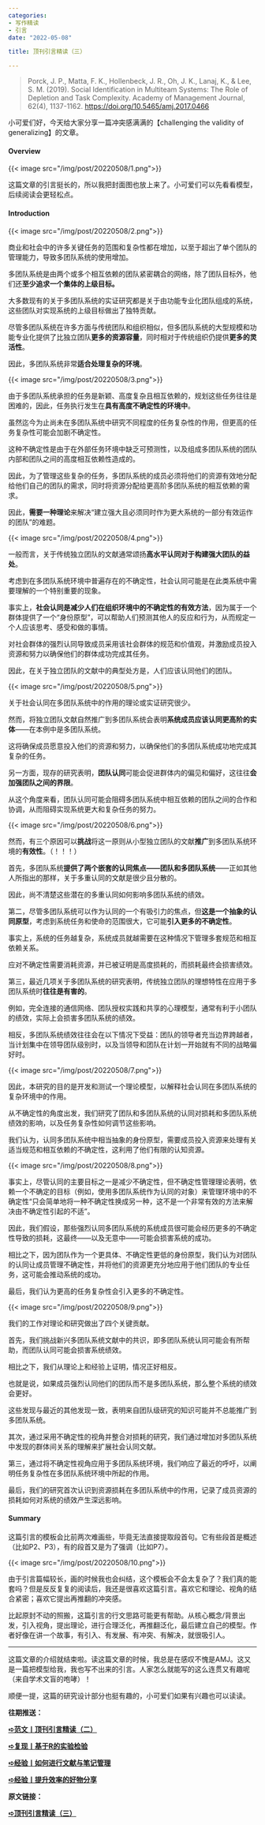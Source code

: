 ```yaml
---
categories:
- 写作精读
- 引言
date: "2022-05-08"

title: 顶刊引言精读（三）

---
```

> Porck, J. P., Matta, F. K., Hollenbeck, J. R., Oh, J. K., Lanaj, K., & Lee, S. M. (2019). Social Identification in Multiteam Systems: The Role of Depletion and Task Complexity. Academy of Management Journal, 62(4), 1137-1162. https://doi.org/10.5465/amj.2017.0466 

<!--more-->
小可爱们好，今天给大家分享一篇冲突感满满的【challenging the validity of generalizing】的文章。



#### Overview

{{< image src="/img/post/20220508/1.png">}}

这篇文章的引言挺长的，所以我把封面图也放上来了。小可爱们可以先看看模型，后续阅读会更轻松点。

#### Introduction

{{< image src="/img/post/20220508/2.png">}}


商业和社会中的许多关键任务的范围和复杂性都在增加，以至于超出了单个团队的管理能力，导致多团队系统的使用增加。

多团队系统是由两个或多个相互依赖的团队紧密耦合的网络，除了团队目标外，他们还**至少追求一个集体的上级目标。**

大多数现有的关于多团队系统的实证研究都是关于由功能专业化团队组成的系统，这些团队对实现系统的上级目标做出了独特贡献。

尽管多团队系统在许多方面与传统团队和组织相似，但多团队系统的大型规模和功能专业化提供了比独立团队**更多的资源容量**，同时相对于传统组织仍提供**更多的灵活性**。

因此，多团队系统非常**适合处理复杂的环境**。


{{< image src="/img/post/20220508/3.png">}}

由于多团队系统承担的任务是新颖、高度复杂且相互依赖的，规划这些任务往往是困难的，因此，任务执行发生在**具有高度不确定性的环境中**。

虽然迄今为止尚未在多团队系统中研究不同程度的任务复杂性的作用，但更高的任务复杂性可能会加剧不确定性。

这种不确定性是由于在外部任务环境中缺乏可预测性，以及组成多团队系统的团队内部和团队之间的高度相互依赖性造成的。

因此，为了管理这些复杂的任务，多团队系统的成员必须将他们的资源有效地分配给他们自己的团队的需求，同时将资源分配给更高阶多团队系统的相互依赖的需求。

因此，**需要一种理论**来解决“建立强大且必须同时作为更大系统的一部分有效运作的团队”的难题。

{{< image src="/img/post/20220508/4.png">}}


一般而言，关于传统独立团队的文献通常颂扬**高水平认同对于构建强大团队的益处**。

考虑到在多团队系统环境中普遍存在的不确定性，社会认同可能是在此类系统中需要理解的一个特别重要的现象。

事实上，**社会认同是减少人们在组织环境中的不确定性的有效方法**，因为属于一个群体提供了一个“身份原型”，可以帮助人们预测其他人的反应和行为，从而规定一个人应该思考、感受和做的事情。

对社会群体的强烈认同导致成员采用该社会群体的规范和价值观，并激励成员投入资源和努力以确保他们的群体成功完成其任务。

因此，在关于独立团队的文献中的典型处方是，人们应该认同他们的团队。

{{< image src="/img/post/20220508/5.png">}}

关于社会认同在多团队系统中的作用的理论或实证研究很少。

然而，将独立团队文献自然推广到多团队系统会表明**系统成员应该认同更高阶的实体**——在本例中是多团队系统。

这将确保成员愿意投入他们的资源和努力，以确保他们的多团队系统成功地完成其复杂的任务。

另一方面，现存的研究表明，**团队认同**可能会促进群体内的偏见和偏好，这往往**会加强团队之间的界限**。

从这个角度来看，团队认同可能会阻碍多团队系统中相互依赖的团队之间的合作和协调，从而阻碍实现系统更大和复杂任务的努力。

{{< image src="/img/post/20220508/6.png">}}

然而，有三个原因可以**挑战**将这一原则从小型独立团队的文献**推广**到多团队系统环境的**有效性**。（！！！）

首先，多团队系统**提供了两个嵌套的认同焦点——团队和多团队系统**——正如其他人所指出的那样，关于多重认同的文献是很少且分散的。

因此，尚不清楚这些潜在的多重认同如何影响多团队系统的绩效。

第二，尽管多团队系统可以作为认同的一个有吸引力的焦点，但**这是一个抽象的认同原型**，考虑到系统任务和使命的范围很大，它可能**引入更多的不确定性**。

事实上，系统的任务越复杂，系统成员就越需要在这种情况下管理多套规范和相互依赖关系。

应对不确定性需要消耗资源，并已被证明是高度损耗的，而损耗最终会损害绩效。

第三，最近几项关于多团队系统的研究表明，传统独立团队的理想特性在应用于多团队系统时**往往是有害的**。

例如，完全连接的通信网络、团队授权实践和共享的心理模型，通常有利于小团队的绩效，实际上会损害多团队系统的绩效。

相反，多团队系统绩效往往会在以下情况下受益：团队的领导者充当边界跨越者，当计划集中在领导团队级别时，以及当领导和团队在计划一开始就有不同的战略偏好时。

{{< image src="/img/post/20220508/7.png">}}

因此，本研究的目的是开发和测试一个理论模型，以解释社会认同在多团队系统的复杂环境中的作用。

从不确定性的角度出发，我们研究了团队和多团队系统的认同对损耗和多团队系统绩效的影响，以及任务复杂性如何调节这些影响。

我们认为，认同多团队系统中相当抽象的身份原型，需要成员投入资源来处理有关适当规范和相互依赖的不确定性，这利用了他们有限的认知资源。

{{< image src="/img/post/20220508/8.png">}}

事实上，尽管认同的主要目标之一是减少不确定性，但不确定性管理理论表明，依赖一个不确定的目标（例如，使用多团队系统作为认同的对象）来管理环境中的不确定性“只会简单地将一种不确定性换成另一种，这不是一个非常有效的方法来解决由不确定性引起的不适”。

因此，我们假设，那些强烈认同多团队系统的系统成员很可能会经历更多的不确定性导致的损耗，这最终——以及无意中——可能会损害系统的成功。

相比之下，因为团队作为一个更具体、不确定性更低的身份原型，我们认为对团队的认同让成员管理不确定性，并将他们的资源更充分地应用于他们团队的专业任务，这可能会推动系统的成功。

最后，我们认为更高的任务复杂性会引入更多的不确定性。

{{< image src="/img/post/20220508/9.png">}}

我们的工作对理论和研究做出了四个关键贡献。

首先，我们挑战新兴多团队系统文献中的共识，即多团队系统认同可能会有所帮助，而团队认同可能会损害系统绩效。

相比之下，我们从理论上和经验上证明，情况正好相反。

也就是说，如果成员强烈认同他们的团队而不是多团队系统，那么整个系统的绩效会更好。

这些发现与最近的其他发现一致，表明来自团队级研究的知识可能并不总能推广到多团队系统。

其次，通过采用不确定性的视角并整合对损耗的研究，我们通过增加对多团队系统中发现的群体间关系的理解来扩展社会认同文献。

第三，通过将不确定性视角应用于多团队系统环境，我们响应了最近的呼吁，以阐明任务复杂性在多团队系统环境中所起的作用。

最后，我们的研究首次认识到资源损耗在多团队系统中的作用，记录了成员资源的损耗如何对系统的绩效产生深远影响。

#### Summary

这篇引言的模板会比前两次难画些，毕竟无法直接提取段首句。它有些段首是概述（比如P2、P3），有的段首又是为了强调（比如P7）。

{{< image src="/img/post/20220508/10.png">}}

由于引言篇幅较长，画的时候我也会纠结，这个模板会不会太复杂了？我们真的能套吗？但是反反复复的阅读后，我还是很喜欢这篇引言。喜欢它和理论、视角的结合紧密；喜欢它提出再推翻的冲突感。

比起原封不动的照搬，这篇引言的行文思路可能更有帮助。从核心概念/背景出发，引入视角，提出理论，进行合理泛化，再推翻泛化，最后建立自己的模型。作者好像在讲一个故事，有引入、有发展、有冲突、有解决，就很吸引人。

---

这篇文章的介绍就结束啦。读这篇文章的时候，我总是在感叹不愧是AMJ。这又是一篇把模型给我，我也写不出来的引言。人家怎么就能写的这么连贯又有趣呢（来自学术文盲的咆哮）！

顺便一提，这篇的研究设计部分也挺有趣的，小可爱们如果有兴趣也可以读读。

**往期推送：**

[**➪范文丨顶刊引言精读（二）**](https://mp.weixin.qq.com/s?__biz=MzIwMDk1OTM2OQ==&mid=2247486397&idx=1&sn=3b8acec592b8fd584822f202c1833e34&chksm=96f47f5ba183f64d2f19ad809c2129b9c44d964c355c5e495d9cd79cdd8253ef3516fef0bc40&token=1178599050&lang=zh_CN#rd)

[**➪复现丨基于R的实验检验**](https://mp.weixin.qq.com/s?__biz=MzIwMDk1OTM2OQ==&mid=2247486620&idx=1&sn=cd74ffc016d143f134d8add8eac419cf&chksm=96f4787aa183f16c03596223e0ff7c271ff7708eacc209d59953408b470955ad69372254590a#rd)

[**➪经验丨如何进行文献与笔记管理**](https://mp.weixin.qq.com/s?__biz=MzIwMDk1OTM2OQ==&mid=2247486367&idx=1&sn=f4679c93f140ec6effd834a02543ec6d&chksm=96f47f79a183f66f6a1f418f7584a859c86cc975d1b2e2777b7acb2440a0230e7910dc1761fe#rd)

[**➪经验丨提升效率的好物分享**](https://mp.weixin.qq.com/s?__biz=MzIwMDk1OTM2OQ==&mid=2247485982&idx=1&sn=1dc868f31bb3ae924e10dae577cecc67&chksm=96f47ef8a183f7eedd7d34473a8d5c950f6b49451754a6db7a22d155abd4ed2209ab112ef6b4&scene=21#wechat_redirect)

**原文链接：**

[**➪顶刊引言精读（三）**](https://mp.weixin.qq.com/s?__biz=MzIwMDk1OTM2OQ==&mid=2247486670&idx=1&sn=4744759f015fee906bbdea9e7685efde&chksm=96f47828a183f13e827951862b0f0b36a7e10ff6236bfe211ab259525e06cc6cc2fc02e4363f&scene=21#wechat_redirect)


